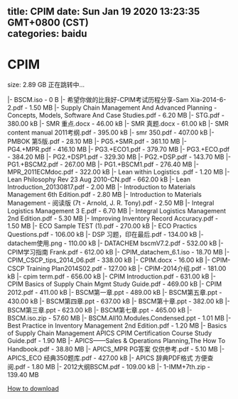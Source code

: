 
title: CPIM
date: Sun Jan 19 2020 13:23:35 GMT+0800 (CST)    
categories: baidu
---

# CPIM
size: 2.89 GB
 正在跳转中...
 
|- BSCM.iso - 0 B
|- 希望你做的比我好-CPIM考试历程分享-Sam Xia-2014-6-2.pdf - 1.50 MB
|- Supply Chain Management And Advanced Planning - Concepts, Models, Software And Case Studies.pdf - 6.20 MB
|- STG.pdf - 380.00 kB
|- SMR 重点.docx - 46.00 kB
|- SMR 真题.docx - 61.00 kB
|- SMR content manual 2011考纲.pdf - 395.00 kB
|- smr 350.pdf - 407.00 kB
|- PMBOK 第5版.pdf - 28.10 MB
|- PG5.+SMR.pdf - 361.10 MB
|- PG4.+MPR.pdf - 416.10 MB
|- PG3.+ECO1.pdf - 379.70 MB
|- PG3.+ECO.pdf - 384.20 MB
|- PG2.+DSP1.pdf - 329.30 MB
|- PG2.+DSP.pdf - 143.70 MB
|- PG1.+BSCM2.pdf - 267.00 MB
|- PG1.+BSCM1.pdf - 276.40 MB
|- MPR_2011ECMdoc.pdf - 322.00 kB
|- Lean within Logistics .pdf - 1.20 MB
|- Lean Philosophy Rev 23 Aug 2010-CN.pdf - 662.00 kB
|- Lean Introduction_20130817.pdf - 2.00 MB
|- Introduction to Materials Management 6th Edition.pdf - 2.80 MB
|- Introduction to Materials Management - 阅读版 (7t - Arnold, J. R. Tony).pdf - 2.50 MB
|- Integral Logistics Management 3 E.pdf - 6.70 MB
|- Integral Logistics Management 2nd Edition.pdf - 5.30 MB
|- Improving Inventory Record Accuracy.pdf - 1.50 MB
|- ECO Sample TEST (1).pdf - 270.00 kB
|- ECO Practics Questions.pdf - 106.00 kB
|- DSP 习题，印在最后.pdf - 134.00 kB
|- datachem使用.png - 110.00 kB
|- DATACHEM bscmV7.2.pdf - 532.00 kB
|- CPIM学习指南 Frank.pdf - 612.00 kB
|- CPIM_datachem_6.1.iso - 18.70 MB
|- CPIM_CSCP_tips_2014_06.pdf - 338.00 kB
|- CPIM.docx - 16.00 kB
|- CPIM-CSCP Training Plan2014S02.pdf - 127.00 kB
|- CPIM-2014介绍.pdf - 181.00 kB
|- cpim term.pdf - 656.00 kB
|- CPIM Introduction.pdf - 631.00 kB
|- CPIM Basics of Supply Chain Mgmt Study Guide.pdf - 469.00 kB
|- CPIM 2012.pdf - 411.00 kB
|- BSCM第一章.ppt - 489.00 kB
|- BSCM第五章.ppt - 430.00 kB
|- BSCM第四章.ppt - 637.00 kB
|- BSCM第十章.ppt - 382.00 kB
|- BSCM第三章.ppt - 623.00 kB
|- BSCM第七章.ppt - 465.00 kB
|- BSCM.iso.zip - 57.60 MB
|- BSCM.All10.Modules.Condensed.ppt - 1.01 MB
|- Best Practice in Inventory Management 2nd Edition.pdf - 1.20 MB
|- Basics of Supply Chain Management APICS CPIM Certification Course Study Guide.pdf - 1.90 MB
|- APICS——Sales & Operations Planning,The How To Handbook.pdf - 38.80 MB
|- APICS_MPR PG答案 仅供参考.pdf - 5.10 MB
|- APICS_ECO 经典350题库.pdf - 427.00 kB
|- APICS 辞典PDF格式 方便查阅.pdf - 1.80 MB
|- 2012大纲BSCM.pdf - 109.00 kB
|- 1-IMM+7th.zip - 139.40 MB

[How to download](https://bpcam.bemobtrk.com/go/2ceec3aa-1ca2-46d6-b9ff-aaa5c184517c?jno=1012)